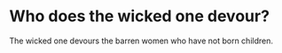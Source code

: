# Who does the wicked one devour?

The wicked one devours the barren women who have not born children.

